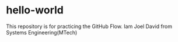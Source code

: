 # hello-world
This repository is for practicing the GitHub Flow.
Iam Joel David from Systems Engineering(MTech)
